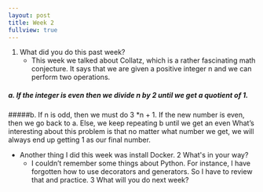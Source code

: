 ```yaml
---
layout: post
title: Week 2
fullview: true
---
```


1. What did you do this past week?
	* This week we talked about Collatz, which is a rather fascinating math conjecture. It says that we are given a positive integer n  and we can perform two operations. 

##### a. If the integer is even then we divide n by 2 until we get a quotient of 1.
#####b. If n is odd, then we must do 3 *n + 1. If the new number is even, then we go back to a. Else, we keep repeating b until we get an even
What’s interesting about this problem is that no matter what number we get, we will always end up getting 1 as our final number. 
* Another thing I did this week was install Docker.
	2	What's in your way?
	* I couldn’t remember some things about Python. For instance, I have forgotten how to use decorators and generators. So I have to review that and practice. 
	3	What will you do next week?

